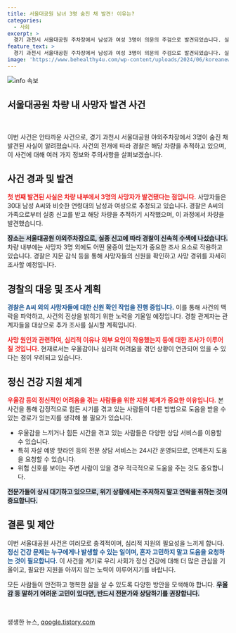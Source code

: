 ```yaml
---
title: 서울대공원 남녀 3명 숨진 채 발견! 이유는?
categories:
  - 사회
excerpt: >
  경기 과천시 서울대공원 주차장에서 남성과 여성 3명이 의문의 주검으로 발견되었습니다. 실종 신고를 받은 경찰의 추적 끝에 밝혀진 이 사건의 배경이 궁금합니다.
feature_text: >
  경기 과천시 서울대공원 주차장에서 남성과 여성 3명이 의문의 주검으로 발견되었습니다. 실종 신고를 받은 경찰의 추적 끝에 밝혀진 이 사건의 배경이 궁금합니다.
image: 'https://www.behealthy4u.com/wp-content/uploads/2024/06/koreanews.jpg'
---
```


<p><img src="https://www.behealthy4u.com/wp-content/uploads/2024/06/koreanews.jpg" alt="info 속보" /></p>

<h2 data-ke-size="size26">서울대공원 차량 내 사망자 발견 사건</h2>

<p data-ke-size="size16">&nbsp;</p>

<p>이번 사건은 안타까운 사건으로, 경기 과천시 서울대공원 야외주차장에서 3명이 숨진 채 발견된 사실이 알려졌습니다. 사건의 전개에 따라 경찰은 해당 차량을 추적하고 있으며, 이 사건에 대해 여러 가지 정보와 주의사항을 살펴보겠습니다.</p>

<h2 data-ke-size="size26">사건 경과 및 발견</h2>

<p><b><span style="color: #ee2323;">첫 번째 발견된 사실은 차량 내부에서 3명의 사망자가 발견됐다는 점입니다.</span></b> 사망자들은 30대 남성 A씨와 비슷한 연령대의 남성과 여성으로 추정되고 있습니다. 경찰은 A씨의 가족으로부터 실종 신고를 받고 해당 차량을 추적하기 시작했으며, 이 과정에서 차량을 발견했습니다. </p>

<p><b><span style="background-color: #21538527;">장소는 서울대공원 야외주차장으로, 실종 신고에 따라 경찰이 신속히 수색에 나섰습니다.</span></b> 차량 내부에는 사망자 3명 외에도 어떤 물증이 있는지가 중요한 조사 요소로 작용하고 있습니다. 경찰은 지문 감식 등을 통해 사망자들의 신원을 확인하고 사망 경위를 자세히 조사할 예정입니다.</p>

<h2 data-ke-size="size26">경찰의 대응 및 조사 계획</h2>

<p><b><span style="color: #1a5490;">경찰은 A씨 외의 사망자들에 대한 신원 확인 작업을 진행 중입니다.</span></b> 이를 통해 사건의 맥락을 파악하고, 사건의 진상을 밝히기 위한 노력을 기울일 예정입니다. 경찰 관계자는 관계자들을 대상으로 추가 조사를 실시할 계획입니다.</p>

<p><b><span style="color: #ee2323;">사망 원인과 관련하여, 심리적 이유나 외부 요인이 작용했는지 등에 대한 조사가 이루어질 것입니다.</span></b> 현재로서는 우울감이나 심리적 어려움을 겪던 상황이 연관되어 있을 수 있다는 점이 우려되고 있습니다.</p>

<h2 data-ke-size="size26">정신 건강 지원 체계</h2>

<p><b><span style="color: #ee2323;">우울감 등의 정신적인 어려움을 겪는 사람들을 위한 지원 체계가 중요한 이유입니다.</span></b> 본 사건을 통해 감정적으로 힘든 시기를 겪고 있는 사람들이 다른 방법으로 도움을 받을 수 있는 경로가 있는지를 생각해 볼 필요가 있습니다.</p>

<ul>
<li>우울감을 느끼거나 힘든 시간을 겪고 있는 사람들은 다양한 상담 서비스를 이용할 수 있습니다.</li>
<li>특히 자살 예방 핫라인 등의 전문 상담 서비스는 24시간 운영되므로, 언제든지 도움을 요청할 수 있습니다.</li>
<li>위험 신호를 보이는 주변 사람이 있을 경우 적극적으로 도움을 주는 것도 중요합니다.</li>
</ul>

<p><b><span style="background-color: #21538527;">전문가들이 상시 대기하고 있으므로, 위기 상황에서는 주저하지 말고 연락을 취하는 것이 중요합니다.</span></b></p>

<h2 data-ke-size="size26">결론 및 제안</h2>

<p>이번 서울대공원 사건은 여러모로 충격적이며, 심리적 지원의 필요성을 느끼게 합니다. <b><span style="color: #1a5490;">정신 건강 문제는 누구에게나 발생할 수 있는 일이며, 혼자 고민하지 말고 도움을 요청하는 것이 필요합니다.</span></b> 이 사건을 계기로 우리 사회가 정신 건강에 대해 더 많은 관심을 기울이고, 필요한 지원을 아끼지 않는 노력이 이루어지기를 바랍니다.</p>

<p>모든 사람들이 안전하고 행복한 삶을 살 수 있도록 다양한 방안을 모색해야 합니다. <b><span style="background-color: #21538527;">우울감 등 말하기 어려운 고민이 있다면, 반드시 전문가와 상담하기를 권장합니다.</span></b></p>

<p data-ke-size="size16">&nbsp;</p>
생생한 뉴스, <a href="https://qoogle.tistory.com" rel="dofollow">qoogle.tistory.com</a>


